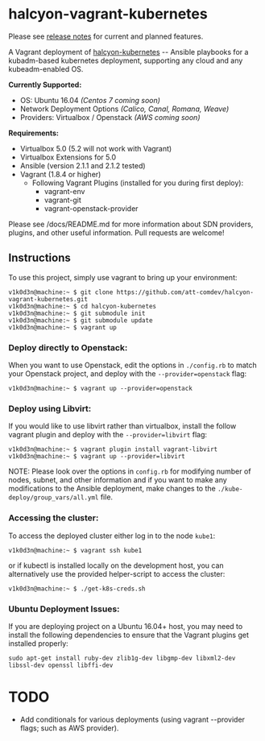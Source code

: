 # halcyon-vagrant-kubernetes
Please see [release notes](https://github.com/att-comdev/halcyon-vagrant-kubernetes/releases) for current and planned features.

A Vagrant deployment of [halcyon-kubernetes](https://github.com/att-comdev/halcyon-kubernetes) -- Ansible playbooks for a kubadm-based kubernetes deployment, supporting any cloud and any kubeadm-enabled OS.

**Currently Supported:**

  * OS: Ubuntu 16.04 *(Centos 7 coming soon)*
  * Network Deployment Options  *(Calico, Canal, Romana, Weave)*
  * Providers: Virtualbox / Openstack *(AWS coming soon)*

**Requirements:**

  * Virtualbox 5.0 (5.2 will not work with Vagrant)
  * Virtualbox Extensions for 5.0
  * Ansible (version 2.1.1 and 2.1.2 tested)
  * Vagrant (1.8.4 or higher)
    - Following Vagrant Plugins (installed for you during first deploy):
      * vagrant-env
      * vagrant-git
      * vagrant-openstack-provider

Please see /docs/README.md for more information about SDN providers, plugins, and other useful information. Pull requests are welcome!

## Instructions
To use this project, simply use vagrant to bring up your environment:

```
v1k0d3n@machine:~ $ git clone https://github.com/att-comdev/halcyon-vagrant-kubernetes.git
v1k0d3n@machine:~ $ cd halcyon-kubernetes
v1k0d3n@machine:~ $ git submodule init
v1k0d3n@machine:~ $ git submodule update
v1k0d3n@machine:~ $ vagrant up
```

### Deploy directly to Openstack:
When you want to use Openstack, edit the options in `./config.rb` to match your Openstack project, and deploy with the `--provider=openstack` flag:

```
v1k0d3n@machine:~ $ vagrant up --provider=openstack
```

### Deploy using Libvirt:
If you would like to use libvirt rather than virtualbox, install the follow vagrant plugin and deploy with the `--provider=libvirt` flag:

```
v1k0d3n@machine:~ $ vagrant plugin install vagrant-libvirt
v1k0d3n@machine:~ $ vagrant up --provider=libvirt
```

NOTE: Please look over the options in `config.rb` for modifying number of nodes, subnet, and other information and if you want to make any modifications to the Ansible deployment, make changes to the `./kube-deploy/group_vars/all.yml` file.


### Accessing the cluster:
To access the deployed cluster either log in to the node `kube1`:

```
v1k0d3n@machine:~ $ vagrant ssh kube1
```
or if kubectl is installed locally on the development host, you can alternatively use the provided helper-script to access the cluster:
```
v1k0d3n@machine:~ $ ./get-k8s-creds.sh
```

### Ubuntu Deployment Issues:

If you are deploying project on a Ubuntu 16.04+ host, you may need to install the following dependencies to ensure that the Vagrant plugins get installed properly:

`sudo apt-get install ruby-dev zlib1g-dev libgmp-dev libxml2-dev libssl-dev openssl libffi-dev`


# TODO

* Add conditionals for various deployments (using vagrant --provider flags; such as AWS provider).
